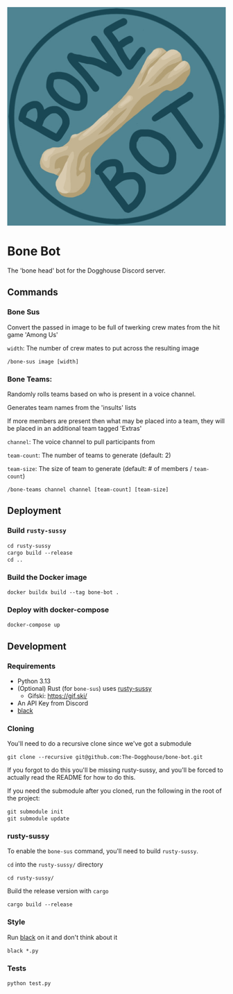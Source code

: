 <div align="center">
  <img src="resources/bone-bot-icon.jpg" alt="Bone icon">
</div>
<!-- Of course centering sucks, it's based on HTML...-->

# Bone Bot
The 'bone head' <!-- I don't know if I should laugh or barf...-->
bot for the Dogghouse Discord server.

## Commands

### Bone Sus
Convert the passed in image to be full of
twerking crew mates from the hit game 'Among Us'

`width`: The number of crew mates to put across the resulting image

```
/bone-sus image [width]
```
### Bone Teams:
Randomly rolls teams based on who is present
in a voice channel.

Generates team names from the 'insults' lists

If more members are present then what may be placed
into a team, they will be placed in an additional
team tagged 'Extras'

`channel`: The voice channel to pull participants from

`team-count`: The number of teams to generate (default: 2)

`team-size`: The size of team to generate (default: # of members / `team-count`)

```
/bone-teams channel channel [team-count] [team-size]
```

## Deployment

### Build `rusty-sussy`
```shell
cd rusty-sussy
cargo build --release
cd ..
```

### Build the Docker image
```shell
docker buildx build --tag bone-bot .
```

### Deploy with docker-compose
```shell
docker-compose up
```

## Development
### Requirements
* Python 3.13
* (Optional) Rust (for `bone-sus`) uses [rusty-sussy](https://github.com/The-Dogghouse/rusty-sussy)
  * Gifski: https://gif.ski/
* An API Key from Discord
* [black](https://github.com/psf/black)

### Cloning
You'll need to do a recursive clone since we've got a submodule
```shell
git clone --recursive git@github.com:The-Dogghouse/bone-bot.git
```

If you forgot to do this you'll be missing rusty-sussy, and you'll
be forced to actually read the README for how to do this.

If you need the submodule after you cloned, run the following
in the root of the project:
```shell
git submodule init
git submodule update
```

### rusty-sussy
To enable the `bone-sus` command, you'll need to
build `rusty-sussy`.

`cd` into the `rusty-sussy/` directory
```shell
cd rusty-sussy/
```

Build the release version with `cargo`
```shell
cargo build --release
```

### Style
Run [black](https://github.com/psf/black) on it and don't think about it
```shell
black *.py
```

### Tests
```shell
python test.py
```
